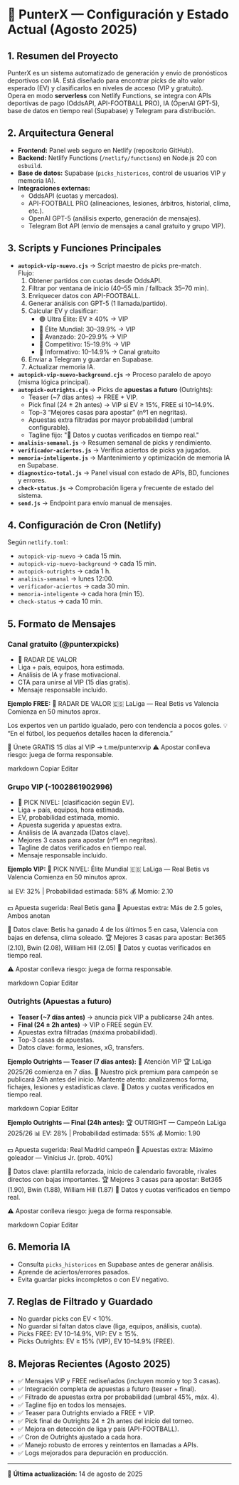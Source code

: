 # 📄 PunterX — Configuración y Estado Actual (Agosto 2025)

## 1. Resumen del Proyecto
PunterX es un sistema automatizado de generación y envío de pronósticos deportivos con IA. Está diseñado para encontrar picks de alto valor esperado (EV) y clasificarlos en niveles de acceso (VIP y gratuito).  
Opera en modo **serverless** con Netlify Functions, se integra con APIs deportivas de pago (OddsAPI, API-FOOTBALL PRO), IA (OpenAI GPT-5), base de datos en tiempo real (Supabase) y Telegram para distribución.

## 2. Arquitectura General
- **Frontend:** Panel web seguro en Netlify (repositorio GitHub).
- **Backend:** Netlify Functions (`/netlify/functions`) en Node.js 20 con `esbuild`.
- **Base de datos:** Supabase (`picks_historicos`, control de usuarios VIP y memoria IA).
- **Integraciones externas:**
  - OddsAPI (cuotas y mercados).
  - API-FOOTBALL PRO (alineaciones, lesiones, árbitros, historial, clima, etc.).
  - OpenAI GPT-5 (análisis experto, generación de mensajes).
  - Telegram Bot API (envío de mensajes a canal gratuito y grupo VIP).

## 3. Scripts y Funciones Principales
- **`autopick-vip-nuevo.cjs`** → Script maestro de picks pre-match.  
  Flujo:
  1. Obtener partidos con cuotas desde OddsAPI.
  2. Filtrar por ventana de inicio (40–55 min / fallback 35–70 min).
  3. Enriquecer datos con API-FOOTBALL.
  4. Generar análisis con GPT-5 (1 llamada/partido).
  5. Calcular EV y clasificar:
     - 🟣 Ultra Élite: EV ≥ 40% → VIP
     - 🎯 Élite Mundial: 30–39.9% → VIP
     - 🥈 Avanzado: 20–29.9% → VIP
     - 🥉 Competitivo: 15–19.9% → VIP
     - 📄 Informativo: 10–14.9% → Canal gratuito
  6. Enviar a Telegram y guardar en Supabase.
  7. Actualizar memoria IA.
- **`autopick-vip-nuevo-background.cjs`** → Proceso paralelo de apoyo (misma lógica principal).
- **`autopick-outrights.cjs`** → Picks de **apuestas a futuro** (Outrights):
  - Teaser (~7 días antes) → FREE + VIP.
  - Pick final (24 ± 2h antes) → VIP si EV ≥ 15%, FREE si 10–14.9%.
  - Top-3 “Mejores casas para apostar” (nº1 en negritas).
  - Apuestas extra filtradas por mayor probabilidad (umbral configurable).
  - Tagline fijo: "🔎 Datos y cuotas verificados en tiempo real."
- **`analisis-semanal.js`** → Resumen semanal de picks y rendimiento.
- **`verificador-aciertos.js`** → Verifica aciertos de picks ya jugados.
- **`memoria-inteligente.js`** → Mantenimiento y optimización de memoria IA en Supabase.
- **`diagnostico-total.js`** → Panel visual con estado de APIs, BD, funciones y errores.
- **`check-status.js`** → Comprobación ligera y frecuente de estado del sistema.
- **`send.js`** → Endpoint para envío manual de mensajes.

## 4. Configuración de Cron (Netlify)
Según `netlify.toml`:
- `autopick-vip-nuevo` → cada 15 min.
- `autopick-vip-nuevo-background` → cada 15 min.
- `autopick-outrights` → cada 1 h.
- `analisis-semanal` → lunes 12:00.
- `verificador-aciertos` → cada 30 min.
- `memoria-inteligente` → cada hora (min 15).
- `check-status` → cada 10 min.

## 5. Formato de Mensajes
### Canal gratuito (@punterxpicks)
- 📡 RADAR DE VALOR
- Liga + país, equipos, hora estimada.
- Análisis de IA y frase motivacional.
- CTA para unirse al VIP (15 días gratis).
- Mensaje responsable incluido.

**Ejemplo FREE:**
📡 RADAR DE VALOR
🇪🇸 LaLiga — Real Betis vs Valencia
Comienza en 50 minutos aprox.

Los expertos ven un partido igualado, pero con tendencia a pocos goles.
💡 “En el fútbol, los pequeños detalles hacen la diferencia.”

🎁 Únete GRATIS 15 días al VIP → t.me/punterxvip
⚠️ Apostar conlleva riesgo: juega de forma responsable.

markdown
Copiar
Editar

### Grupo VIP (-1002861902996)
- 🎯 PICK NIVEL: [clasificación según EV].
- Liga + país, equipos, hora estimada.
- EV, probabilidad estimada, momio.
- Apuesta sugerida y apuestas extra.
- Análisis de IA avanzada (Datos clave).
- Mejores 3 casas para apostar (nº1 en negritas).
- Tagline de datos verificados en tiempo real.
- Mensaje responsable incluido.

**Ejemplo VIP:**
🎯 PICK NIVEL: Élite Mundial
🇪🇸 LaLiga — Real Betis vs Valencia
Comienza en 50 minutos aprox.

📊 EV: 32% | Probabilidad estimada: 58%
💰 Momio: 2.10

💵 Apuesta sugerida: Real Betis gana
🎯 Apuestas extra: Más de 2.5 goles, Ambos anotan

📌 Datos clave: Betis ha ganado 4 de los últimos 5 en casa, Valencia con bajas en defensa, clima soleado.
🏆 Mejores 3 casas para apostar: Bet365 (2.10), Bwin (2.08), William Hill (2.05)
🔎 Datos y cuotas verificados en tiempo real.

⚠️ Apostar conlleva riesgo: juega de forma responsable.

markdown
Copiar
Editar

### Outrights (Apuestas a futuro)
- **Teaser (~7 días antes)** → anuncia pick VIP a publicarse 24h antes.
- **Final (24 ± 2h antes)** → VIP o FREE según EV.
- Apuestas extra filtradas (máxima probabilidad).
- Top-3 casas de apuestas.
- Datos clave: forma, lesiones, xG, transfers.

**Ejemplo Outrights — Teaser (7 días antes):**
📢 Atención VIP
🏆 LaLiga 2025/26 comienza en 7 días.
🎯 Nuestro pick premium para campeón se publicará 24h antes del inicio.
Mantente atento: analizaremos forma, fichajes, lesiones y estadísticas clave.
🔎 Datos y cuotas verificados en tiempo real.

markdown
Copiar
Editar

**Ejemplo Outrights — Final (24h antes):**
🏆 OUTRIGHT — Campeón LaLiga 2025/26
📊 EV: 28% | Probabilidad estimada: 55%
💰 Momio: 1.90

💵 Apuesta sugerida: Real Madrid campeón
🎯 Apuestas extra: Máximo goleador — Vinícius Jr. (prob. 40%)

📌 Datos clave: plantilla reforzada, inicio de calendario favorable, rivales directos con bajas importantes.
🏆 Mejores 3 casas para apostar: Bet365 (1.90), Bwin (1.88), William Hill (1.87)
🔎 Datos y cuotas verificados en tiempo real.

⚠️ Apostar conlleva riesgo: juega de forma responsable.

markdown
Copiar
Editar

## 6. Memoria IA
- Consulta `picks_historicos` en Supabase antes de generar análisis.
- Aprende de aciertos/errores pasados.
- Evita guardar picks incompletos o con EV negativo.

## 7. Reglas de Filtrado y Guardado
- No guardar picks con EV < 10%.
- No guardar si faltan datos clave (liga, equipos, análisis, cuota).
- Picks FREE: EV 10–14.9%, VIP: EV ≥ 15%.
- Picks Outrights: EV ≥ 15% (VIP), EV 10–14.9% (FREE).

## 8. Mejoras Recientes (Agosto 2025)
- ✅ Mensajes VIP y FREE rediseñados (incluyen momio y top 3 casas).
- ✅ Integración completa de apuestas a futuro (teaser + final).
- ✅ Filtrado de apuestas extra por probabilidad (umbral 45%, máx. 4).
- ✅ Tagline fijo en todos los mensajes.
- ✅ Teaser para Outrights enviado a FREE + VIP.
- ✅ Pick final de Outrights 24 ± 2h antes del inicio del torneo.
- ✅ Mejora en detección de liga y país (API-FOOTBALL).
- ✅ Cron de Outrights ajustado a cada hora.
- ✅ Manejo robusto de errores y reintentos en llamadas a APIs.
- ✅ Logs mejorados para depuración en producción.

---
📌 **Última actualización:** 14 de agosto de 2025

